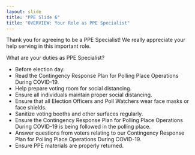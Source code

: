 ```yaml
---
layout: slide
title: "PPE Slide 6"
title: "OVERVIEW: Your Role as PPE Specialist"
---
```


Thank you for agreeing to be a PPE Specialist! We really appreciate your help serving in this important role.

What are your duties as PPE Specialist?

- Before election day:
- Read the Contingency Response Plan for Polling Place Operations During COVID-19.
- Help prepare voting room for social distancing.
- Ensure all individuals maintain proper social distancing.
- Ensure that all Election Officers and Poll Watchers wear face masks or face shields.
- Sanitize voting booths and other surfaces regularly.
- Ensure the Contingency Response Plan for Polling Place Operations During COVID-19 is being followed in the polling place.
- Answer questions from voters relating to our Contingency Response Plan for Polling Place Operations During COVID-19.
- Ensure PPE materials are properly returned.

